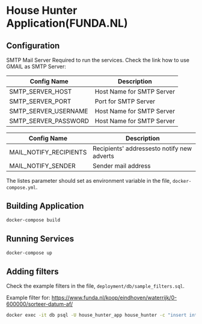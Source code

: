 # House Hunter Application(FUNDA.NL)

## Configuration

SMTP Mail Server Required to run the services. Check the link how to use GMAIL as SMTP Server:

| Config Name          | Description               |
|----------------------|---------------------------|
| SMTP_SERVER_HOST     | Host Name for SMTP Server |
| SMTP_SERVER_PORT     | Port for SMTP Server      |
| SMTP_SERVER_USERNAME | Host Name for SMTP Server |
| SMTP_SERVER_PASSWORD | Host Name for SMTP Server |


| Config Name            | Description                                 |
|------------------------|---------------------------------------------|
| MAIL_NOTIFY_RECIPIENTS | Recipients' addressesto notify new adverts  |
| MAIL_NOTIFY_SENDER     | Sender mail address                         |

The listes parameter should set as environment variable in the file, `docker-compose.yml`.

## Building Application

```bash
docker-compose build
```



## Running Services

```bash
docker-compose up
```

## Adding filters

Check the example filters in the file, `deployment/db/sample_filters.sql`.

Example filter for: https://www.funda.nl/koop/eindhoven/waterrijk/0-600000/sorteer-datum-af/
```bash
docker exec -it db psql -U house_hunter_app house_hunter -c "insert into public.house_filter_entity (id, base_url, district, province, max, min, sort_order) values (3, 'https://www.funda.nl/koop/', 'waterrijk', 'Eindhoven', 600000, 0, 'DESC_DATE');"
```




